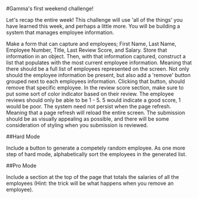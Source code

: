 
#Gamma's first weekend challenge!

Let's recap the entire week! This challenge will use 'all of the things' you have learned this week, and perhaps a little more. You will be building a system that manages employee information.

Make a form that can capture and employees; First Name, Last Name, Employee Number, Title, Last Review Score, and Salary. Store that information in an object.
Then, with that information captured, construct a list that populates with the most current employee information. Meaning that there should be a full list of employees represented on the screen.
Not only should the employee information be present, but also add a 'remove' button grouped next to each employees information. Clicking that button, should remove that specific employee.
In the review score section, make sure to put some sort of color indicator based on their review. The employee reviews should only be able to be 1 - 5. 5 would indicate a good score, 1 would be poor.
The system need not persist when the page refresh. Meaning that a page refresh will reload the entire screen. The submission should be as visually appealing as possible, and there will be some consideration of styling when you submission is reviewed.

##Hard Mode

Include a button to generate a competely random employee. As one more step of hard mode, alphabetically sort the employees in the generated list.

##Pro Mode

Include a section at the top of the page that totals the salaries of all the employees (Hint: the trick will be what happens when you remove an employee).
